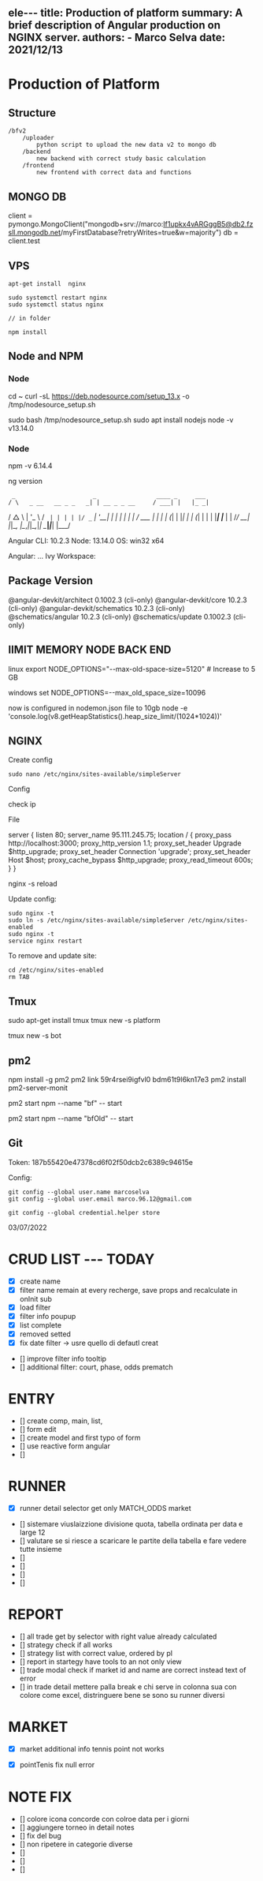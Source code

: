
ele---
title: Production of platform 
summary: A brief description of Angular production on NGINX server.
authors:
    - Marco Selva
date: 2021/12/13
---


# Production of Platform

## Structure

    /bfv2
        /uploader
            python script to upload the new data v2 to mongo db
        /backend
            new backend with correct study basic calculation
        /frontend
            new frontend with correct data and functions
## MONGO DB


client = pymongo.MongoClient("mongodb+srv://marco:If1upkx4vARGggB5@db2.fzsll.mongodb.net/myFirstDatabase?retryWrites=true&w=majority")
db = client.test



## VPS

    apt-get install  nginx
    
    sudo systemctl restart nginx
    sudo systemctl status nginx
    
    // in folder
    
    npm install
    

## Node and NPM

### Node
cd ~
curl -sL https://deb.nodesource.com/setup_13.x -o /tmp/nodesource_setup.sh

sudo bash /tmp/nodesource_setup.sh
sudo apt install nodejs
node -v
v13.14.0

### Node
npm -v
6.14.4



ng version

     _                      _                 ____ _     ___
    / \   _ __   __ _ _   _| | __ _ _ __     / ___| |   |_ _|
   / △ \ | '_ \ / _` | | | | |/ _` | '__|   | |   | |    | |
  / ___ \| | | | (_| | |_| | | (_| | |      | |___| |___ | |
 /_/   \_\_| |_|\__, |\__,_|_|\__,_|_|       \____|_____|___|
                |___/


Angular CLI: 10.2.3
Node: 13.14.0
OS: win32 x64

Angular:
...
Ivy Workspace:

Package                      Version
------------------------------------------------------
@angular-devkit/architect    0.1002.3 (cli-only)
@angular-devkit/core         10.2.3 (cli-only)
@angular-devkit/schematics   10.2.3 (cli-only)
@schematics/angular          10.2.3 (cli-only)
@schematics/update           0.1002.3 (cli-only)


## lIMIT MEMORY NODE BACK END

linux
export NODE_OPTIONS="--max-old-space-size=5120" # Increase to 5 GB

windows
set NODE_OPTIONS=--max_old_space_size=10096

now is configured in nodemon.json file to 10gb
node -e 'console.log(v8.getHeapStatistics().heap_size_limit/(1024*1024))'

## NGINX

Create config

    sudo nano /etc/nginx/sites-available/simpleServer
    
Config

check ip

File

server {
    listen 80;
    server_name 95.111.245.75;
    location / {
        proxy_pass http://localhost:3000;
        proxy_http_version 1.1;
        proxy_set_header Upgrade $http_upgrade;
        proxy_set_header Connection 'upgrade';
        proxy_set_header Host $host;
        proxy_cache_bypass $http_upgrade;
        proxy_read_timeout 600s;
    }
}

nginx -s reload

Update config:
    
    sudo nginx -t
    sudo ln -s /etc/nginx/sites-available/simpleServer /etc/nginx/sites-enabled
    sudo nginx -t
    service nginx restart
    
To remove and update site:
    
    cd /etc/nginx/sites-enabled
    rm TAB


## Tmux

sudo apt-get install tmux
tmux new -s platform



tmux new -s bot


## pm2
npm install -g pm2
pm2 link 59r4rsei9igfvl0 bdm61t9l6kn17e3
pm2 install pm2-server-monit


pm2 start npm --name "bf" -- start

pm2 start npm --name "bfOld" -- start


    

## Git

Token:
    187b55420e47378cd6f02f50dcb2c6389c94615e
    

Config: 

    git config --global user.name marcoselva
    git config --global user.email marco.96.12@gmail.com
    
    git config --global credential.helper store
    

    
        
03/07/2022

# CRUD LIST --- TODAY
- [x] create name
- [x] filter name remain at every recherge, save props and recalculate in onInit sub
- [x] load filter 
- [x] filter info poupup
- [x] list complete
- [x] removed setted
- [x] fix date filter -> usre quello di defautl creat
- [] improve filter info tooltip
- [] additional filter: court, phase, odds prematch


# ENTRY 
- [] create comp, main, list, 
- [] form edit
- [] create model and first typo of form
- [] use reactive form angular
- []

# RUNNER
- [x] runner detail selector get only MATCH_ODDS market
- [] sistemare viuslaizzione divisione quota, tabella ordinata per data e large 12
- [] valutare se si riesce a scaricare le partite della tabella e fare vedere tutte insieme
- []
- []
- []
- []

# REPORT 
- [] all trade get by selector with right value already calculated
- [] strategy check if all works
- [] strategy list with correct value, ordered by pl
- [] report in startegy have tools to an not only view
- [] trade modal check if market id and name are correct instead text of error
- [] in trade detail mettere palla break e chi serve in colonna sua con colore come excel, distringuere bene se sono su runner diversi



# MARKET 
- [x] market additional info tennis point not works
- [x] pointTenis fix null error


# NOTE FIX
- [] colore icona concorde con colroe data per i giorni
- []  aggiungere torneo in detail notes
- []  fix del bug
- []  non ripetere in categorie diverse
- []
- []
- []
